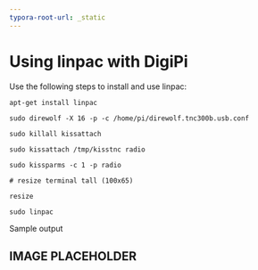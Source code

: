 ```yaml
---
typora-root-url: _static
---
```


# Using linpac with DigiPi





Use the following steps to install and use linpac:



`apt-get install linpac` 

`sudo direwolf -X 16 -p -c /home/pi/direwolf.tnc300b.usb.conf`

`sudo killall kissattach`

`sudo kissattach /tmp/kisstnc radio`

`sudo kissparms -c 1 -p radio`

`# resize terminal tall (100x65)`

`resize`

`sudo linpac`





Sample output


## IMAGE PLACEHOLDER